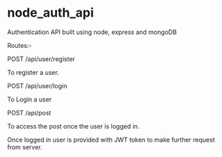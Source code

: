 # node_auth_api

Authentication API built using node, express and mongoDB

Routes:-

POST /api/user/register

To register a user.

POST /api/user/login

To Login a user

POST /api/post

To access the post once the user is logged in.

Once logged in user is provided with JWT token to make further request from server.
